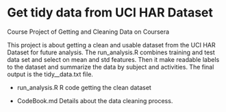 Get tidy data from UCI HAR Dataset
============

Course Project of Getting and Cleaning Data on Coursera

This project is about getting a clean and usable dataset from the UCI HAR Dataset for future analysis. The run_analysis.R combines training and test data set and select on mean and std features. Then it make readable labels to the dataset and summarize the data by subject and activities. The final output is the tidy__data.txt file.

* run_analysis.R R code getting the clean dataset

* CodeBook.md Details about the data cleaning process.
